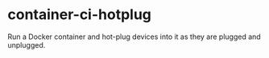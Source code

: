 # container-ci-hotplug

Run a Docker container and hot-plug devices into it as they are plugged and unplugged.
